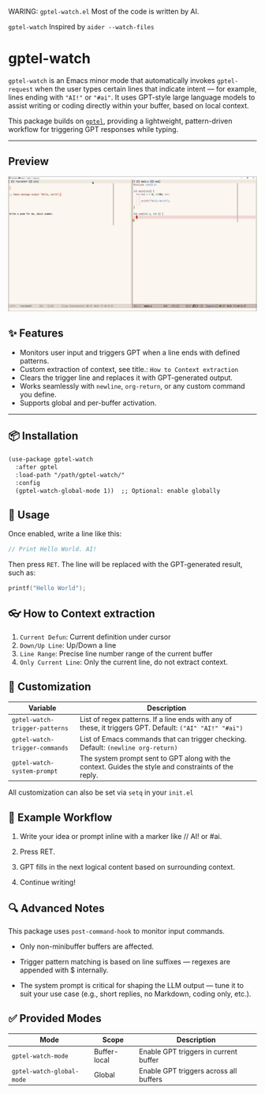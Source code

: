 WARING: `gptel-watch.el` Most of the code is written by AI.

`gptel-watch` Inspired by `aider --watch-files`

# gptel-watch

`gptel-watch` is an Emacs minor mode that automatically invokes `gptel-request` when the user types certain lines that indicate intent — for example, lines ending with `"AI!"` or `"#ai"`. It uses GPT-style large language models to assist writing or coding directly within your buffer, based on local context.

This package builds on [`gptel`](https://github.com/karthink/gptel), providing a lightweight, pattern-driven workflow for triggering GPT responses while typing.

---

## Preview
![preview](preview.gif)

## ✨ Features

- Monitors user input and triggers GPT when a line ends with defined patterns.
- Custom extraction of context, see title.: `How to Context extraction`
- Clears the trigger line and replaces it with GPT-generated output.
- Works seamlessly with `newline`, `org-return`, or any custom command you define.
- Supports global and per-buffer activation.

---

## 📦 Installation

```elisp
(use-package gptel-watch
  :after gptel
  :load-path "/path/gptel-watch/"
  :config
  (gptel-watch-global-mode 1))  ;; Optional: enable globally
```

## 🚀 Usage
Once enabled, write a line like this:
```C
// Print Hello World. AI!
```
Then press `RET`. The line will be replaced with the GPT-generated result, such as:
```C
printf("Hello World");
```

## 👓 How to Context extraction
1. `Current Defun`: Current definition under cursor
2. `Down/Up Line`: Up/Down a line
3. `Line Range`: Precise line number range of the current buffer
4. `Only Current Line`: Only the current line, do not extract context.

## 🔧 Customization

| Variable                       | Description                                                                                              |
|--------------------------------|----------------------------------------------------------------------------------------------------------|
| `gptel-watch-trigger-patterns` | List of regex patterns. If a line ends with any of these, it triggers GPT. Default: `("AI" "AI!" "#ai")` |
| `gptel-watch-trigger-commands` | List of Emacs commands that can trigger checking. Default: `(newline org-return)`                        |
| `gptel-watch-system-prompt`    | The system prompt sent to GPT along with the context. Guides the style and constraints of the reply.     |


All customization can also be set via `setq` in your `init.el`

## 🧠 Example Workflow
1. Write your idea or prompt inline with a marker like // AI! or #ai.

2. Press RET.

3. GPT fills in the next logical content based on surrounding context.

4. Continue writing!

## 🔍 Advanced Notes
This package uses `post-command-hook` to monitor input commands.

- Only non-minibuffer buffers are affected.

- Trigger pattern matching is based on line suffixes — regexes are appended with $ internally.

- The system prompt is critical for shaping the LLM output — tune it to suit your use case (e.g., short replies, no Markdown, coding only, etc.).

## ✅ Provided Modes
| Mode                      | Scope        | Description                            |
| ------------------------- | ------------ | -------------------------------------- |
| `gptel-watch-mode`        | Buffer-local | Enable GPT triggers in current buffer  |
| `gptel-watch-global-mode` | Global       | Enable GPT triggers across all buffers |
